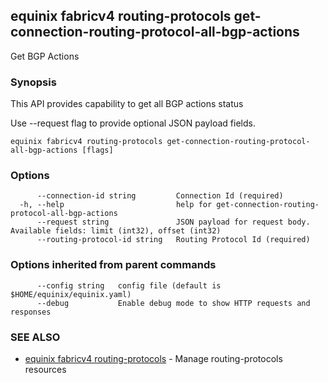 ## equinix fabricv4 routing-protocols get-connection-routing-protocol-all-bgp-actions

Get BGP Actions

### Synopsis

This API provides capability to get all BGP actions status

Use --request flag to provide optional JSON payload fields.

```
equinix fabricv4 routing-protocols get-connection-routing-protocol-all-bgp-actions [flags]
```

### Options

```
      --connection-id string         Connection Id (required)
  -h, --help                         help for get-connection-routing-protocol-all-bgp-actions
      --request string               JSON payload for request body. Available fields: limit (int32), offset (int32)
      --routing-protocol-id string   Routing Protocol Id (required)
```

### Options inherited from parent commands

```
      --config string   config file (default is $HOME/equinix/equinix.yaml)
      --debug           Enable debug mode to show HTTP requests and responses
```

### SEE ALSO

* [equinix fabricv4 routing-protocols](equinix_fabricv4_routing-protocols.md)	 - Manage routing-protocols resources

